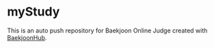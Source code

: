 # myStudy
This is an auto push repository for Baekjoon Online Judge created with [BaekjoonHub](https://github.com/BaekjoonHub/BaekjoonHub).
